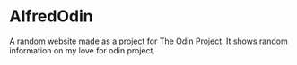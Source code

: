 # AlfredOdin
A random website made as a project for The Odin Project. It shows random information on my love for odin project.
